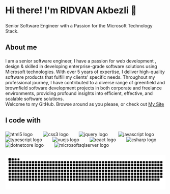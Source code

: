 <h1 align="left">Hi there! I'm RIDVAN Akbezli 👋</h1>

###

<p align="left">Senior Software Engineer with a Passion for the Microsoft Technology Stack.</p>

###

<h2 align="left">About me</h2>

###

<p align="left">I am a senior software engineer,  I have a passion for web development  , design & skilled in developing enterprise-grade software solutions using Microsoft technologies. With over 5 years of expertise, I deliver high-quality software products that fulfill my clients' specific needs. Throughout my professional journey, I have contributed to a diverse range of greenfield and brownfield software development projects in both corporate and freelance environments, providing profound insights into efficient, effective, and scalable software solutions.<br>Welcome to my GitHub. Browse around as you please, or check out  <a href="https://ridvanakbezli.site" target="_blank">My Site</a></p></p>

###

<h2 align="left">I code with</h2>

###

<div align="left">
  <img src="https://cdn.jsdelivr.net/gh/devicons/devicon/icons/html5/html5-original.svg" height="25" alt="html5 logo"  />
  <img width="25" />
  <img src="https://cdn.jsdelivr.net/gh/devicons/devicon/icons/css3/css3-original.svg" height="25" alt="css3 logo"  />
  <img width="25" />
  <img src="https://cdn.jsdelivr.net/gh/devicons/devicon/icons/jquery/jquery-original.svg" height="25" alt="jquery logo"  />
  <img width="25" />
  <img src="https://cdn.jsdelivr.net/gh/devicons/devicon/icons/javascript/javascript-original.svg" height="25" alt="javascript logo"  />
  <img width="25" />
  <img src="https://cdn.jsdelivr.net/gh/devicons/devicon/icons/typescript/typescript-original.svg" height="25" alt="typescript logo"  />
  <img width="25" />
  <img src="https://cdn.jsdelivr.net/gh/devicons/devicon/icons/vuejs/vuejs-original.svg" height="25" alt="vuejs logo"  />
  <img width="25" />
  <img src="https://cdn.jsdelivr.net/gh/devicons/devicon/icons/react/react-original.svg" height="25" alt="react logo"  />
  <img width="25" />
  <img src="https://cdn.jsdelivr.net/gh/devicons/devicon/icons/csharp/csharp-original.svg" height="25" alt="csharp logo"  />
  <img width="25" />
  <img src="https://cdn.jsdelivr.net/gh/devicons/devicon/icons/dotnetcore/dotnetcore-original.svg" height="25" alt="dotnetcore logo"  />
  <img width="25" />
  <img src="https://cdn.jsdelivr.net/gh/devicons/devicon/icons/microsoftsqlserver/microsoftsqlserver-plain.svg" height="25" alt="microsoftsqlserver logo"  />
</div>

###

<picture>
  <source media="(prefers-color-scheme: dark)" srcset="https://raw.githubusercontent.com/rdwakbaz/rdwakbaz/output/github-contribution-grid-snake-dark.svg">
  <source media="(prefers-color-scheme: light)" srcset="https://raw.githubusercontent.com/rdwakbaz/platane/rdwakbaz/github-contribution-grid-snake.svg">
  <img alt="github contribution grid snake animation" src="https://raw.githubusercontent.com/rdwakbaz/rdwakbaz/output/github-contribution-grid-snake.svg">
</picture>

###
